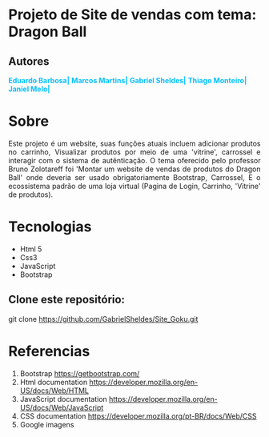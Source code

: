 # Projeto de Site de vendas com tema: Dragon Ball
## Autores

<b style="color:#00BFFF">Eduardo Barbosa|</b>
<b style="color:#00BFFF"> Marcos Martins|</b>
<b style="color:#00BFFF">Gabriel Sheldes|</b>
<b style="color:#00BFFF">Thiago Monteiro|</b>
<b style="color:#00BFFF">Janiel Melo|</b>







# Sobre
<p align='justify'>
Este projeto é um  website, suas funções atuais incluem adicionar produtos  no carrinho, Visualizar produtos por meio de uma 'vitrine', carrossel e interagir com o sistema de autênticação. 
O tema oferecido pelo professor Bruno Zolotareff foi 'Montar um website de vendas de produtos do Dragon Ball' onde deveria ser  
usado obrigatoriamente Bootstrap, Carrossel, E o ecossistema padrão de uma loja virtual (Pagina de Login, Carrinho, 'Vitrine' de  
produtos).
</p>

# Tecnologias 
- Html 5
- Css3
- JavaScript
- Bootstrap



<p align='justify'>
  
## Clone este repositório:
git clone https://github.com/GabrielSheldes/Site_Goku.git
  
# Referencias 
1. Bootstrap https://getbootstrap.com/
2. Html documentation https://developer.mozilla.org/en-US/docs/Web/HTML
3. JavaScript documentation https://developer.mozilla.org/en-US/docs/Web/JavaScript
4. CSS documentation https://developer.mozilla.org/pt-BR/docs/Web/CSS
5. Google imagens 


